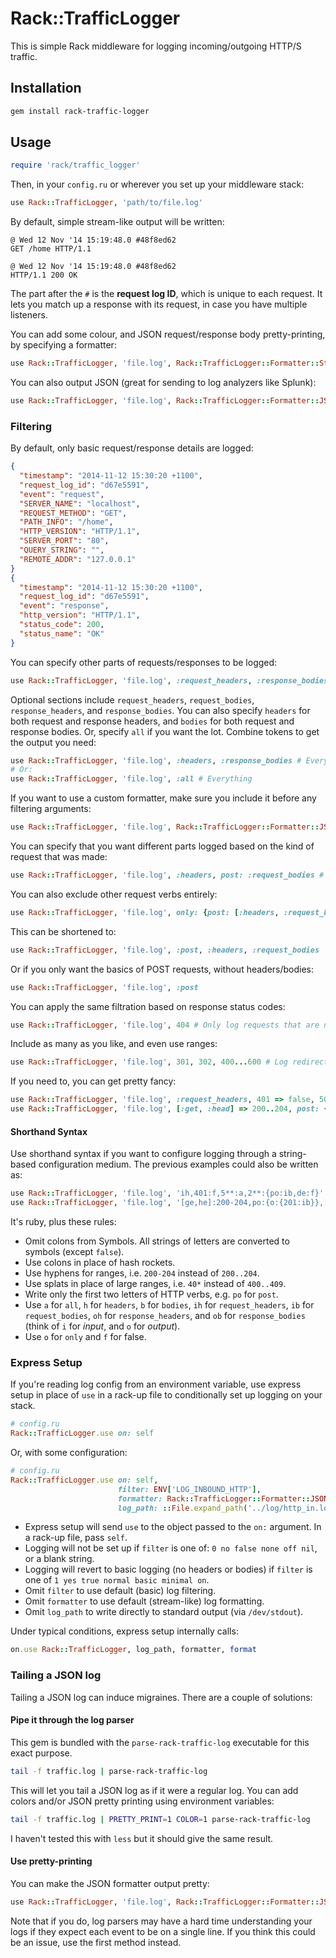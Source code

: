 # Rack::TrafficLogger

This is simple Rack middleware for logging incoming/outgoing HTTP/S traffic.

## Installation

```bash
gem install rack-traffic-logger
```

## Usage

```ruby
require 'rack/traffic_logger'
```

Then, in your `config.ru` or wherever you set up your middleware stack:

```ruby
use Rack::TrafficLogger, 'path/to/file.log'
```

By default, simple stream-like output will be written:

```
@ Wed 12 Nov '14 15:19:48.0 #48f8ed62
GET /home HTTP/1.1

@ Wed 12 Nov '14 15:19:48.0 #48f8ed62
HTTP/1.1 200 OK
```

The part after the `#` is the **request log ID**, which is unique to each request. It lets you match up a response with its request, in case you have multiple listeners.

You can add some colour, and JSON request/response body pretty-printing, by specifying a formatter:

```ruby
use Rack::TrafficLogger, 'file.log', Rack::TrafficLogger::Formatter::Stream.new(color: true, pretty_print: true)
```

You can also output JSON (great for sending to log analyzers like Splunk):

```ruby
use Rack::TrafficLogger, 'file.log', Rack::TrafficLogger::Formatter::JSON.new
```

### Filtering

By default, only basic request/response details are logged:

```json
{
  "timestamp": "2014-11-12 15:30:20 +1100",
  "request_log_id": "d67e5591",
  "event": "request",
  "SERVER_NAME": "localhost",
  "REQUEST_METHOD": "GET",
  "PATH_INFO": "/home",
  "HTTP_VERSION": "HTTP/1.1",
  "SERVER_PORT": "80",
  "QUERY_STRING": "",
  "REMOTE_ADDR": "127.0.0.1"
}
{
  "timestamp": "2014-11-12 15:30:20 +1100",
  "request_log_id": "d67e5591",
  "event": "response",
  "http_version": "HTTP/1.1",
  "status_code": 200,
  "status_name": "OK"
}
```

You can specify other parts of requests/responses to be logged:

```ruby
use Rack::TrafficLogger, 'file.log', :request_headers, :response_bodies
```

Optional sections include `request_headers`, `request_bodies`, `response_headers`, and `response_bodies`. You can also specify `headers` for both request and response headers, and `bodies` for both request and response bodies. Or, specify `all` if you want the lot. Combine tokens to get the output you need:

```ruby
use Rack::TrafficLogger, 'file.log', :headers, :response_bodies # Everything except request bodies!
# Or:
use Rack::TrafficLogger, 'file.log', :all # Everything
```

If you want to use a custom formatter, make sure you include it before any filtering arguments:

```ruby
use Rack::TrafficLogger, 'file.log', Rack::TrafficLogger::Formatter::JSON.new, :headers
```

You can specify that you want different parts logged based on the kind of request that was made:

```ruby
use Rack::TrafficLogger, 'file.log', :headers, post: :request_bodies # Log headers for all requests, and also request bodies for POST requests
```

You can also exclude other request verbs entirely:

```ruby
use Rack::TrafficLogger, 'file.log', only: {post: [:headers, :request_bodies]} # Log only POST requests, and include all headers, and request bodies
```

This can be shortened to:

```ruby
use Rack::TrafficLogger, 'file.log', :post, :headers, :request_bodies
```

Or if you only want the basics of POST requests, without headers/bodies:

```ruby
use Rack::TrafficLogger, 'file.log', :post
```

You can apply the same filtration based on response status codes:

```ruby
use Rack::TrafficLogger, 'file.log', 404 # Only log requests that are not-found
```

Include as many as you like, and even use ranges:

```ruby
use Rack::TrafficLogger, 'file.log', 301, 302, 400...600 # Log redirects and errors
```

If you need to, you can get pretty fancy:

```ruby
use Rack::TrafficLogger, 'file.log', :request_headers, 401 => false, 500...600 => :all, 200...300 => {post: :request_bodies, delete: false}
use Rack::TrafficLogger, 'file.log', [:get, :head] => 200..204, post: {only: {201 => :request_bodies}}, [:put, :patch] => :all
```

#### Shorthand Syntax

Use shorthand syntax if you want to configure logging through a string-based configuration medium. The previous examples could also be written as:

```ruby
use Rack::TrafficLogger, 'file.log', 'ih,401:f,5**:a,2**:{po:ib,de:f}'
use Rack::TrafficLogger, 'file.log', '[ge,he]:200-204,po:{o:{201:ib}},[pu,pa]:a'
```

It's ruby, plus these rules:

- Omit colons from Symbols. All strings of letters are converted to symbols (except `false`).
- Use colons in place of hash rockets.
- Use hyphens for ranges, i.e. `200-204` instead of `200..204`.
- Use splats in place of large ranges, i.e. `40*` instead of `400..409`.
- Write only the first two letters of HTTP verbs, e.g. `po` for `post`.
- Use `a` for `all`, `h` for `headers`, `b` for `bodies`, `ih` for `request_headers`, `ib` for `request_bodies`, `oh` for `response_headers`, and `ob` for `response_bodies` (think of `i` for *input*, and `o` for *output*).
- Use `o` for `only` and `f` for false.

### Express Setup

If you're reading log config from an environment variable, use express setup in place of `use` in a rack-up file to conditionally set up logging on your stack.

```ruby
# config.ru
Rack::TrafficLogger.use on: self
```

Or, with some configuration:

```ruby
# config.ru
Rack::TrafficLogger.use on: self,
                        filter: ENV['LOG_INBOUND_HTTP'],
                        formatter: Rack::TrafficLogger::Formatter::JSON.new,
                        log_path: ::File.expand_path('../log/http_in.log', __FILE__)

```

- Express setup will send `use` to the object passed to the `on:` argument. In a rack-up file, pass `self`.
- Logging will not be set up if `filter` is one of: `0 no false none off nil`, or a blank string.
- Logging will revert to basic logging (no headers or bodies) if `filter` is one of `1 yes true normal basic minimal on`.
- Omit `filter` to use default (basic) log filtering.
- Omit `formatter` to use default (stream-like) log formatting.
- Omit `log_path` to write directly to standard output (via `/dev/stdout`).

Under typical conditions, express setup internally calls:

```ruby
on.use Rack::TrafficLogger, log_path, formatter, format
```

### Tailing a JSON log

Tailing a JSON log can induce migraines. There are a couple of solutions:

#### Pipe it through the log parser

This gem is bundled with the `parse-rack-traffic-log` executable for this exact purpose.

```bash
tail -f traffic.log | parse-rack-traffic-log
```

This will let you tail a JSON log as if it were a regular log. You can add colors and/or JSON pretty printing using environment variables:

```bash
tail -f traffic.log | PRETTY_PRINT=1 COLOR=1 parse-rack-traffic-log
```

I haven't tested this with `less` but it should give the same result.

#### Use pretty-printing

You can make the JSON formatter output pretty:

```ruby
use Rack::TrafficLogger, 'file.log', Rack::TrafficLogger::Formatter::JSON.new(pretty_print: true)
```

Note that if you do, log parsers may have a hard time understanding your logs if they expect each event to be on a single line. If you think this could be an issue, use the first method instead.
